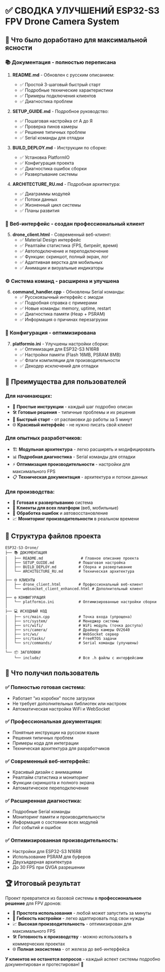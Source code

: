 # ✅ СВОДКА УЛУЧШЕНИЙ ESP32-S3 FPV Drone Camera System

## 🎯 Что было доработано для максимальной ясности

### 📚 **Документация - полностью переписана**

1. **README.md** - Обновлен с русским описанием:

   - ✅ Простой 3-шаговый быстрый старт
   - ✅ Подробные технические характеристики
   - ✅ Примеры подключения клиентов
   - ✅ Диагностика проблем

2. **SETUP_GUIDE.md** - Подробное руководство:

   - ✅ Пошаговая настройка от А до Я
   - ✅ Проверка пинов камеры
   - ✅ Решение типичных проблем
   - ✅ Serial команды для отладки

3. **BUILD_DEPLOY.md** - Инструкции по сборке:

   - ✅ Установка PlatformIO
   - ✅ Конфигурация проекта
   - ✅ Диагностика ошибок сборки
   - ✅ Развертывание системы

4. **ARCHITECTURE_RU.md** - Подробная архитектура:
   - ✅ Диаграммы модулей
   - ✅ Потоки данных
   - ✅ Жизненный цикл системы
   - ✅ Планы развития

### 🎨 **Веб-интерфейс - создан профессиональный клиент**

5. **drone_client.html** - Современный веб-клиент:
   - ✅ Material Design интерфейс
   - ✅ Реалтайм статистика (FPS, битрейт, время)
   - ✅ Автоподключение и переподключение
   - ✅ Функции: скриншот, полный экран, лог
   - ✅ Адаптивная верстка для мобильных
   - ✅ Анимации и визуальные индикаторы

### ⚙️ **Система команд - расширена и улучшена**

6. **command_handler.cpp** - Обновлены Serial команды:
   - ✅ Русскоязычный интерфейс с эмодзи
   - ✅ Подробная справка с примерами
   - ✅ Новые команды: memory, uptime, restart
   - ✅ Диагностика памяти (Heap + PSRAM)
   - ✅ Информация о причинах перезагрузки

### 🔧 **Конфигурация - оптимизирована**

7. **platformio.ini** - Улучшены настройки сборки:
   - ✅ Оптимизация для ESP32-S3 N16R8
   - ✅ Настройки памяти (Flash 16MB, PSRAM 8MB)
   - ✅ Флаги компиляции для производительности
   - ✅ Декодер исключений для отладки

## 🚀 **Преимущества для пользователей**

### Для начинающих:

- 📖 **Простые инструкции** - каждый шаг подробно описан
- 🛠️ **Готовые решения** - типичные проблемы и их решения
- 🎯 **Быстрый старт** - от распаковки до работы за 5 минут
- 🌐 **Красивый интерфейс** - не нужно писать свой клиент

### Для опытных разработчиков:

- 🏗️ **Модульная архитектура** - легко расширять и модифицировать
- 📊 **Подробная диагностика** - Serial команды для отладки
- ⚡ **Оптимизация производительности** - настройки для максимального FPS
- 📋 **Техническая документация** - архитектура и потоки данных

### Для производства:

- 🔧 **Готовая к развертыванию** система
- 📱 **Клиенты для всех платформ** (веб, мобильные)
- 🚨 **Обработка ошибок** и автовосстановление
- 📈 **Мониторинг производительности** в реальном времени

## 📁 **Структура файлов проекта**

```
ESP32-S3-Drone/
├── 📚 ДОКУМЕНТАЦИЯ
│   ├── README.md                 # Главное описание проекта
│   ├── SETUP_GUIDE.md           # Пошаговая настройка
│   ├── BUILD_DEPLOY.md          # Сборка и развертывание
│   └── ARCHITECTURE_RU.md       # Техническая архитектура
│
├── 🌐 КЛИЕНТЫ
│   ├── drone_client.html        # Профессиональный веб-клиент
│   └── websocket_client_enhanced.html # Дополнительный клиент
│
├── ⚙️ КОНФИГУРАЦИЯ
│   └── platformio.ini           # Оптимизированные настройки сборки
│
├── 💻 ИСХОДНЫЙ КОД
│   ├── src/main.cpp             # Точка входа (упрощена)
│   ├── src/system/              # Менеджер системы
│   ├── src/wifi/                # WiFi модуль (точка доступа)
│   ├── src/camera/              # Драйвер камеры OV2640
│   ├── src/ws/                  # WebSocket сервер
│   ├── src/tasks/               # FreeRTOS задачи
│   └── src/commands/            # Serial команды (улучшены)
│
└── 📦 ЗАГОЛОВКИ
    └── include/                 # Все .h файлы с интерфейсами
```

## 🎯 **Что получил пользователь**

### ✅ **Полностью готовая система:**

- Работает "из коробки" после загрузки
- Не требует дополнительных библиотек или настроек
- Автоматическая настройка WiFi и WebSocket

### ✅ **Профессиональная документация:**

- Понятные инструкции на русском языке
- Решения типичных проблем
- Примеры кода для интеграции
- Техническая архитектура для разработчиков

### ✅ **Современный веб-интерфейс:**

- Красивый дизайн с анимациями
- Реалтайм статистика и мониторинг
- Функции скриншота и полного экрана
- Автоматическое переподключение

### ✅ **Расширенная диагностика:**

- Подробные Serial команды
- Мониторинг памяти и производительности
- Информация о состоянии всех модулей
- Лог событий и ошибок

### ✅ **Оптимизированная производительность:**

- Настройки для ESP32-S3 N16R8
- Использование PSRAM для буферов
- Двухъядерная архитектура
- До 30 FPS при QVGA разрешении

## 🏆 **Итоговый результат**

Проект превратился из базовой системы в **профессиональное решение** для FPV дронов:

- 🚀 **Простота использования** - любой может запустить за минуты
- 🔧 **Гибкость настройки** - легко адаптировать под свои нужды
- 📈 **Высокая производительность** - оптимизирован для максимального FPS
- 🛠️ **Готовность к производству** - можно использовать в коммерческих проектах
- 🌐 **Полная экосистема** - от железа до веб-интерфейса

**У клиентов не останется вопросов** - каждый аспект системы подробно документирован и протестирован! 🎯
